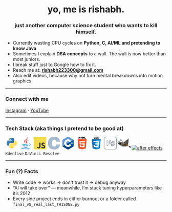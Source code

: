 <h1 align="center">yo, me is rishabh.</h1>
<h3 align="center">just another computer science student who wants to kill himself.</h3>

- Currently wasting CPU cycles on **Python, C, AI/ML and pretending to know Java**
- Sometimes I explain **DSA concepts** to a wall. The wall is now better than most juniors.
- I break stuff just to Google how to fix it.
- Reach me at: **rishabh223300@gmail.com**
- Also edit videos, because why not turn mental breakdowns into motion graphics.

---

<h3 align="left">Connect with me</h3>
<p align="left">
  <a href="https://instagram.com/couldbevoid" target="blank">Instagram</a> · 
  <a href="https://www.youtube.com/@ryznae" target="blank">YouTube</a>
</p>

---

<h3 align="left">Tech Stack (aka things I pretend to be good at)</h3>
<p align="left">
  <a href="https://www.python.org" target="_blank"><img src="https://raw.githubusercontent.com/devicons/devicon/master/icons/python/python-original.svg" alt="python" width="40" height="40"/></a>
  <a href="https://www.java.com" target="_blank"><img src="https://raw.githubusercontent.com/devicons/devicon/master/icons/java/java-original.svg" alt="java" width="40" height="40"/></a>
  <a href="https://developer.mozilla.org/en-US/docs/Web/JavaScript" target="_blank"><img src="https://raw.githubusercontent.com/devicons/devicon/master/icons/javascript/javascript-original.svg" alt="javascript" width="40" height="40"/></a>
  <a href="https://www.cprogramming.com/" target="_blank"><img src="https://raw.githubusercontent.com/devicons/devicon/master/icons/c/c-original.svg" alt="c" width="40" height="40"/></a>
  <a href="https://www.w3schools.com/cpp/" target="_blank"><img src="https://raw.githubusercontent.com/devicons/devicon/master/icons/cplusplus/cplusplus-original.svg" alt="cplusplus" width="40" height="40"/></a>
  <a href="https://www.w3.org/html/" target="_blank"><img src="https://raw.githubusercontent.com/devicons/devicon/master/icons/html5/html5-original-wordmark.svg" alt="html5" width="40" height="40"/></a>
  <a href="https://www.w3schools.com/css/" target="_blank"><img src="https://raw.githubusercontent.com/devicons/devicon/master/icons/css3/css3-original-wordmark.svg" alt="css3" width="40" height="40"/></a>
  <a href="https://www.photoshop.com/en" target="_blank"><img src="https://raw.githubusercontent.com/devicons/devicon/master/icons/photoshop/photoshop-line.svg" alt="photoshop" width="40" height="40"/></a>
  <a href="https://www.gimp.org/" target="_blank"><img src="https://raw.githubusercontent.com/devicons/devicon/master/icons/gimp/gimp-original.svg" alt="gimp" width="40" height="40"/></a>
  <a href="https://www.adobe.com/products/aftereffects.html" target="_blank"><img src="https://upload.wikimedia.org/wikipedia/commons/c/cb/Adobe_After_Effects_CC_icon.svg" alt="after effects" width="40" height="40"/></a>
  <code>Kdenlive</code>
  <code>DaVinci Resolve</code>
</p>

---

<h3 align="left">Fun (?) Facts</h3>

- Write code → works → don't trust it → debug anyway  
- “AI will take over” — meanwhile, I’m stuck tuning hyperparameters like it’s 2012  
- Every side project ends in either burnout or a folder called `final_v8_real_last_THISONE.py`